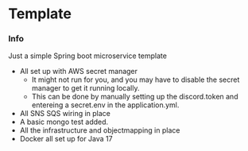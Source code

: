# Template

### Info

Just a simple Spring boot microservice template

* All set up with AWS secret manager
  * It might not run for you, and you may have to disable the secret manager to get it running locally.
  * This can be done by manually setting up the discord.token and entereing a secret.env in the application.yml.
* All SNS SQS wiring in place
* A basic mongo test added.
* All the infrastructure and objectmapping in place
* Docker all set up for Java 17

